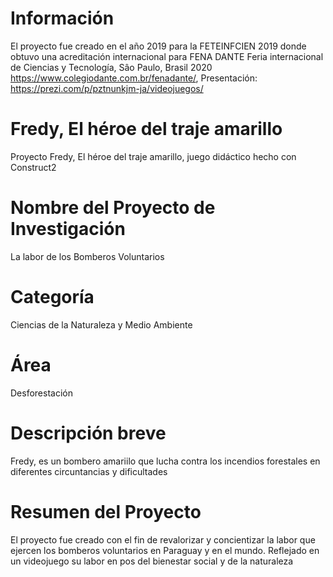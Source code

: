# Información
El proyecto fue creado en el año 2019 para la FETEINFCIEN 2019 donde obtuvo una acreditación internacional para FENA DANTE Feria internacional de Ciencias y Tecnología, Sâo Paulo, Brasil 2020 https://www.colegiodante.com.br/fenadante/, Presentación: https://prezi.com/p/pztnunkjm-ja/videojuegos/
# Fredy, El héroe del traje amarillo
Proyecto Fredy, El héroe del traje amarillo, juego didáctico hecho con Construct2
# Nombre del Proyecto de Investigación
La labor de los Bomberos Voluntarios
# Categoría 
Ciencias de la Naturaleza y Medio Ambiente
# Área
Desforestación
# Descripción breve
Fredy, es un bombero amariilo que lucha contra los incendios forestales en diferentes circuntancias y dificultades
# Resumen del Proyecto
El proyecto fue creado con el fin de revalorizar y concientizar la labor que ejercen los bomberos voluntarios en Paraguay y en el mundo. 
Reflejado en un videojuego su labor en pos del bienestar social y de la naturaleza
